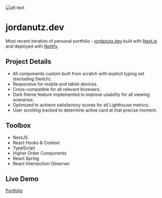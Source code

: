 ![alt text](https://i.ibb.co/y8ZpH8x/Screen-Shot-2021-11-16-at-1-15-43-PM.jpg)

# jordanutz.dev

Most recent iteration of personal portfolio - [jordanutz.dev](https://www.jordanutz.dev) built with [Next.js](https://nextjs.org/) and deployed with [Netlify](https://www.netlify.com/).

## Project Details

-  All components custom built from scratch with explicit typing set (excluding Switch).
-  Responsive for mobile and tablet devices.
-  Cross-compatible for all relevant browsers.
-  Dark theme feature implemented to improve usability for all viewing scenarios.
-  Optimized to achieve satisfactory scores for all Lighthouse metrics.
-  User scrolling tracked to determine active card at that precise moment.

## Toolbox

-  NextJS
-  React Hooks & Context
-  TypeScript
-  Higher Order Components
-  React Spring
-  React Intersection Observer

## Live Demo

[Portfolio](https://www.jordanutz.dev)
